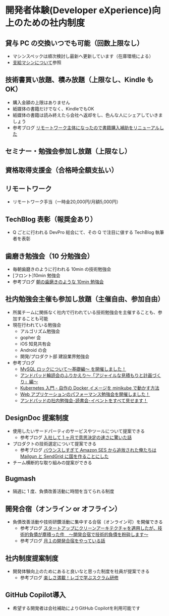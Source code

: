# 開発者体験(Developer eXperience)向上のための社内制度

## 貸与 PC の交換いつでも可能（回数上限なし）

- マシンスペックは順次検討し最新へ更新しています（在庫環境による）
- [支給マシンについて](./pc.md)参照

## 技術書買い放題、積み放題（上限なし、Kindle も OK）

- 購入金額の上限はありません
- 紙媒体の書籍だけでなく、KindleでもOK
- 紙媒体の書籍は読み終えたら会社へ返却をし、色んな人にシェアしていきましょう
- 参考ブログ [リモートワーク主体になったので書籍購入補助をリニューアルした](https://tech.andpad.co.jp/entry/2022/05/31/100000)

## セミナー・勉強会参加し放題（上限なし）

## 資格取得支援金（合格時全額支払い）

## リモートワーク

- リモートワーク手当（一時金20,000円/月額5,000円）

## TechBlog 表彰（報奨金あり）

- Q ごとに行われる DevPro 総会にて、その Q で注目に値する TechBlog 執筆者を表彰

## 歯磨き勉強会（10 分勉強会）

- 毎朝歯磨きのように行われる 10min の技術勉強会
- [フロント]10min 勉強会
- 参考ブログ [朝の歯磨きのような 10min 勉強会](https://tech.andpad.co.jp/entry/2020/09/23/095120)

## 社内勉強会主催も参加し放題（主催自由、参加自由）

- 所属チームに関係なく社内で行われている技術勉強会を主催することも、参加することも可能
- 現在行われている勉強会
  - アルゴリズム勉強会
  - gopher 会
  - iOS 知見共有会
  - Android の会
  - 開発/プロダクト部 建設業界勉強会
- 参考ブログ
  - [MySQL ロックについて〜基礎編〜 を開催しました！](https://tech.andpad.co.jp/entry/2022/03/30/101500)
  - [アンドパッド輪読会のふりかえり〜「アジャイルな見積もりと計画づくり」編〜](https://tech.andpad.co.jp/entry/2021/06/10/170000)
  - [Kubernetes 入門 - 自作の Docker イメージを minikube で動かす方法](https://tech.andpad.co.jp/entry/2021/02/18/170000)
  - [Web アプリケーションのパフォーマンス勉強会を開催しました！](https://tech.andpad.co.jp/entry/2021/02/10/170000)
  - [アンドパッドの社内勉強会･読書会･イベントをすべて見せます！](https://speakerdeck.com/andpad/andopatudonoshe-nei-mian-qiang-hui-star-du-shu-hui-star-ibentowosubetejian-semasu)

## DesignDoc 提案制度

- 使用したいサードパーティのサービスやツールについて提案できる
  - 参考ブログ [入社して 1 ヶ月で意思決定の速さに驚いた話](https://tech.andpad.co.jp/entry/2021/12/01/110000)
- プロダクトの技術選定について提案できる
  - 参考ブログ [バウンスしすぎて Amazon SES から追放された俺たちは Mailgun と SendGrid に国を作ることにした](https://tech.andpad.co.jp/entry/2021/10/27/100000)
- チーム横断的な取り組みの提案ができる

## Bugmash

- 隔週に 1 度、負債改善活動に時間を当てられる制度

## 開発合宿（オンライン or オフライン）

- 負債改善活動や技術研鑽活動に集中する合宿（オンライン可）を開催できる
  - 参考ブログ [スタートアップにクリーンアーキテクチャを適用したが、技術的負債が塵積った件　〜開発合宿で技術的負債を粉砕します〜](https://tech.andpad.co.jp/entry/2021/09/16/170000)
  - 参考ブログ [月１の開発合宿をやっている話](https://tech.andpad.co.jp/entry/2024/12/12/100000)

## 社内制度提案制度

- 開発体験向上のためにあると良いなと思った制度を社員が提案できる
  - 参考ブログ [楽しさ満載！レゴで学ぶスクラム研修](https://tech.andpad.co.jp/entry/2023/12/08/100000)
 
## GitHub Copilot導入
- 希望する開発者は会社補助によりGitHub Copilotを利用可能です
